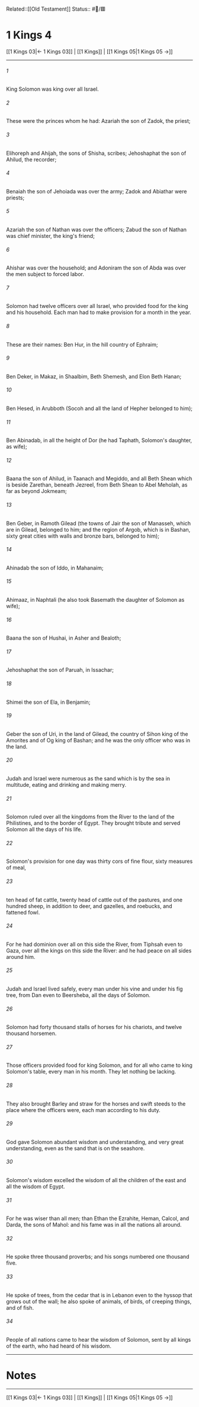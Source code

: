Related::[[Old Testament]]
Status:: #📖/🟥
# 1 Kings 4

[[1 Kings 03|← 1 Kings 03]] | [[1 Kings]] | [[1 Kings 05|1 Kings 05 →]]
***



###### 1 
King Solomon was king over all Israel. 

###### 2 
These were the princes whom he had: Azariah the son of Zadok, the priest; 

###### 3 
Elihoreph and Ahijah, the sons of Shisha, scribes; Jehoshaphat the son of Ahilud, the recorder; 

###### 4 
Benaiah the son of Jehoiada was over the army; Zadok and Abiathar were priests; 

###### 5 
Azariah the son of Nathan was over the officers; Zabud the son of Nathan was chief minister, the king's friend; 

###### 6 
Ahishar was over the household; and Adoniram the son of Abda was over the men subject to forced labor. 

###### 7 
Solomon had twelve officers over all Israel, who provided food for the king and his household. Each man had to make provision for a month in the year. 

###### 8 
These are their names: Ben Hur, in the hill country of Ephraim; 

###### 9 
Ben Deker, in Makaz, in Shaalbim, Beth Shemesh, and Elon Beth Hanan; 

###### 10 
Ben Hesed, in Arubboth (Socoh and all the land of Hepher belonged to him); 

###### 11 
Ben Abinadab, in all the height of Dor (he had Taphath, Solomon's daughter, as wife); 

###### 12 
Baana the son of Ahilud, in Taanach and Megiddo, and all Beth Shean which is beside Zarethan, beneath Jezreel, from Beth Shean to Abel Meholah, as far as beyond Jokmeam; 

###### 13 
Ben Geber, in Ramoth Gilead (the towns of Jair the son of Manasseh, which are in Gilead, belonged to him; and the region of Argob, which is in Bashan, sixty great cities with walls and bronze bars, belonged to him); 

###### 14 
Ahinadab the son of Iddo, in Mahanaim; 

###### 15 
Ahimaaz, in Naphtali (he also took Basemath the daughter of Solomon as wife); 

###### 16 
Baana the son of Hushai, in Asher and Bealoth; 

###### 17 
Jehoshaphat the son of Paruah, in Issachar; 

###### 18 
Shimei the son of Ela, in Benjamin; 

###### 19 
Geber the son of Uri, in the land of Gilead, the country of Sihon king of the Amorites and of Og king of Bashan; and he was the only officer who was in the land. 

###### 20 
Judah and Israel were numerous as the sand which is by the sea in multitude, eating and drinking and making merry. 

###### 21 
Solomon ruled over all the kingdoms from the River to the land of the Philistines, and to the border of Egypt. They brought tribute and served Solomon all the days of his life. 

###### 22 
Solomon's provision for one day was thirty cors of fine flour, sixty measures of meal, 

###### 23 
ten head of fat cattle, twenty head of cattle out of the pastures, and one hundred sheep, in addition to deer, and gazelles, and roebucks, and fattened fowl. 

###### 24 
For he had dominion over all on this side the River, from Tiphsah even to Gaza, over all the kings on this side the River: and he had peace on all sides around him. 

###### 25 
Judah and Israel lived safely, every man under his vine and under his fig tree, from Dan even to Beersheba, all the days of Solomon. 

###### 26 
Solomon had forty thousand stalls of horses for his chariots, and twelve thousand horsemen. 

###### 27 
Those officers provided food for king Solomon, and for all who came to king Solomon's table, every man in his month. They let nothing be lacking. 

###### 28 
They also brought Barley and straw for the horses and swift steeds to the place where the officers were, each man according to his duty. 

###### 29 
God gave Solomon abundant wisdom and understanding, and very great understanding, even as the sand that is on the seashore. 

###### 30 
Solomon's wisdom excelled the wisdom of all the children of the east and all the wisdom of Egypt. 

###### 31 
For he was wiser than all men; than Ethan the Ezrahite, Heman, Calcol, and Darda, the sons of Mahol: and his fame was in all the nations all around. 

###### 32 
He spoke three thousand proverbs; and his songs numbered one thousand five. 

###### 33 
He spoke of trees, from the cedar that is in Lebanon even to the hyssop that grows out of the wall; he also spoke of animals, of birds, of creeping things, and of fish. 

###### 34 
People of all nations came to hear the wisdom of Solomon, sent by all kings of the earth, who had heard of his wisdom.

---
# Notes


***
[[1 Kings 03|← 1 Kings 03]] | [[1 Kings]] | [[1 Kings 05|1 Kings 05 →]]
